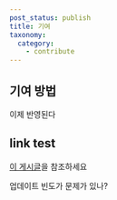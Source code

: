 ```yaml
---
post_status: publish
title: 기여
taxonomy:
  category:
    - contribute
---
```


## 기여 방법
이제 반영된다

## link test
[이 게시글](/category1/image-test.md)을 참조하세요

업데이트 빈도가 문제가 있나?